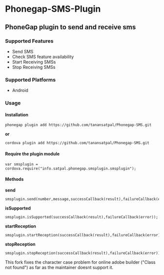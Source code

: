 # Phonegap-SMS-Plugin

## PhoneGap plugin to send and receive sms

### Supported Features

- Send SMS
- Check SMS feature availability
- Start Receiving SMSs
- Stop Receiving SMSs

### Supported Platforms

- Android

### Usage

#### Installation

    phonegap plugin add https://github.com/tanansatpal/Phonegap-SMS.git
    
__or__
    
    cordova plugin add https://github.com/tanansatpal/Phonegap-SMS.git
	
#### Require the plugin module

	var smsplugin = cordova.require("info.satpal.phonegap.smsplugin.smsplugin");
    
#### Methods

__send__

	smsplugin.send(number,message,successCallback(result),failureCallback(error));

__isSupported__

	smsplugin.isSupported(successCallback(result),failureCallback(error));

__startReception__

	smsplugin.startReception(successCallback(result),failureCallback(error));

__stopReception__
	
	smsplugin.stopReception(successCallback(result),failureCallback(error));


This fork fixes the character case problem for online adobe builder ("Class not found") as far as the maintainer doesnt support it.
